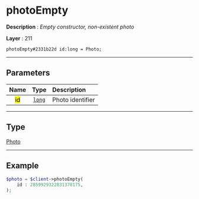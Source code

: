 # photoEmpty

**Description** : *Empty constructor, non\-existent photo*

**Layer** : 211

```tl
photoEmpty#2331b22d id:long = Photo;
```

---

## Parameters

| Name | Type | Description |
| :---: | :---: | :--- |
| <mark>id</mark> | [`long`](type/long) | Photo identifier |

---

## Type

[Photo](type/Photo)

---

## Example

```php
$photo = $client->photoEmpty(
	id : 2859929322831378175,
);
```